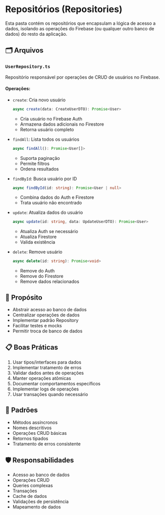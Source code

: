 # Repositórios (Repositories)

Esta pasta contém os repositórios que encapsulam a lógica de acesso a dados, isolando as operações do Firebase (ou qualquer outro banco de dados) do resto da aplicação.

## 🗂 Arquivos

### `UserRepository.ts`
Repositório responsável por operações de CRUD de usuários no Firebase.

#### Operações:
- `create`: Cria novo usuário
  ```typescript
  async create(data: CreateUserDTO): Promise<User>
  ```
  - Cria usuário no Firebase Auth
  - Armazena dados adicionais no Firestore
  - Retorna usuário completo

- `findAll`: Lista todos os usuários
  ```typescript
  async findAll(): Promise<User[]>
  ```
  - Suporta paginação
  - Permite filtros
  - Ordena resultados

- `findById`: Busca usuário por ID
  ```typescript
  async findById(id: string): Promise<User | null>
  ```
  - Combina dados do Auth e Firestore
  - Trata usuário não encontrado

- `update`: Atualiza dados do usuário
  ```typescript
  async update(id: string, data: UpdateUserDTO): Promise<User>
  ```
  - Atualiza Auth se necessário
  - Atualiza Firestore
  - Valida existência

- `delete`: Remove usuário
  ```typescript
  async delete(id: string): Promise<void>
  ```
  - Remove do Auth
  - Remove do Firestore
  - Remove dados relacionados

## 🔧 Propósito
- Abstrair acesso ao banco de dados
- Centralizar operações de dados
- Implementar padrão Repository
- Facilitar testes e mocks
- Permitir troca de banco de dados

## 📋 Boas Práticas
1. Usar tipos/interfaces para dados
2. Implementar tratamento de erros
3. Validar dados antes de operações
4. Manter operações atômicas
5. Documentar comportamentos específicos
6. Implementar logs de operações
7. Usar transações quando necessário

## 🔄 Padrões
- Métodos assíncronos
- Nomes descritivos
- Operações CRUD básicas
- Retornos tipados
- Tratamento de erros consistente

## 🛡️ Responsabilidades
- Acesso ao banco de dados
- Operações CRUD
- Queries complexas
- Transações
- Cache de dados
- Validações de persistência
- Mapeamento de dados 